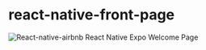 # react-native-front-page
![React-native-airbnb](https://user-images.githubusercontent.com/89373209/153299518-fac633ba-8229-48ce-a322-71c4634cc50c.png)
React Native Expo Welcome Page
